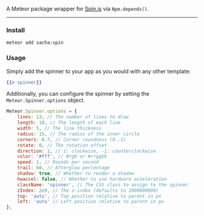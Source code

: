 A Meteor package wrapper for [Spin.js](https://github.com/fgnass/spin.js) via `Npm.depends()`.

---

### Install

`meteor add sacha:spin`

### Usage

Simply add the spinner to your app as you would with any other template:

```handlebars
{{> spinner}}
```

Additionally, you can configure the spinner by setting the `Meteor.Spinner.options` object.

```js
Meteor.Spinner.options = {
    lines: 13, // The number of lines to draw
    length: 10, // The length of each line
    width: 5, // The line thickness
    radius: 15, // The radius of the inner circle
    corners: 0.7, // Corner roundness (0..1)
    rotate: 0, // The rotation offset
    direction: 1, // 1: clockwise, -1: counterclockwise
    color: '#fff', // #rgb or #rrggbb
    speed: 1, // Rounds per second
    trail: 60, // Afterglow percentage
    shadow: true, // Whether to render a shadow
    hwaccel: false, // Whether to use hardware acceleration
    className: 'spinner', // The CSS class to assign to the spinner
    zIndex: 2e9, // The z-index (defaults to 2000000000)
    top: 'auto', // Top position relative to parent in px
    left: 'auto' // Left position relative to parent in px
};
```
